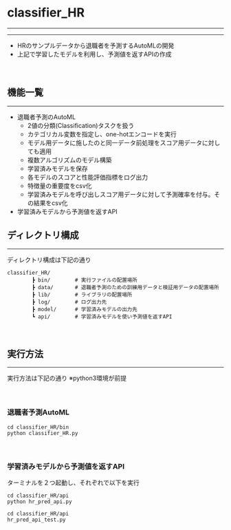 # classifier_HR
***
***

* HRのサンプルデータから退職者を予測するAutoMLの開発
* 上記で学習したモデルを利用し、予測値を返すAPIの作成

　　
## 機能一覧
***
* 退職者予測のAutoML
    * 2値の分類(Classification)タスクを扱う
    * カテゴリカル変数を指定し、one-hotエンコードを実行
    * モデル用データに施したのと同一データ前処理をスコア用データに対しても適用
    * 複数アルゴリズムのモデル構築
    * 学習済みモデルを保存
    * 各モデルのスコアと性能評価指標をログ出力
    * 特徴量の重要度をcsv化
    * 学習済みモデルを呼び出しスコア用データに対して予測確率を付与。その結果をcsv化
* 学習済みモデルから予測値を返すAPI
　　
## ディレクトリ構成
***
ディレクトリ構成は下記の通り
```
classifier_HR/
        ┣ bin/        # 実行ファイルの配置場所
        ┣ data/       # 退職者予測のための訓練用データと検証用データの配置場所
        ┣ lib/        # ライブラリの配置場所
        ┣ log/        # ログ出力先
        ┣ model/      # 学習済みモデルの出力先
        ┗ api/        # 学習済みモデルを使い予測値を返すAPI
```

　　
## 実行方法
***
実行方法は下記の通り 
※python3環境が前提

　　
### 退職者予測AutoML
```
cd classifier_HR/bin
python classifier_HR.py
```

　　
### 学習済みモデルから予測値を返すAPI
ターミナルを２つ起動し、それぞれで以下を実行
```
cd classifier_HR/api
python hr_pred_api.py
```
```
cd classifier_HR/api
hr_pred_api_test.py
```
